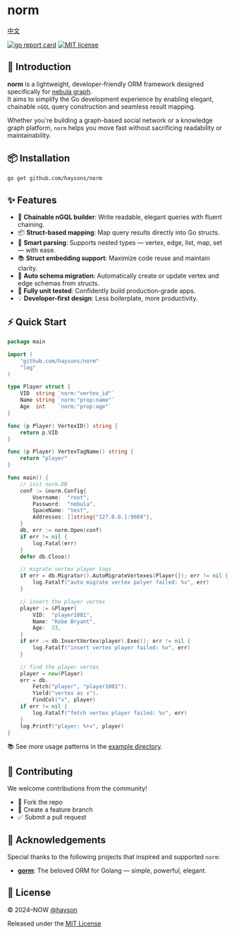 # norm

[中文](README_CN.md)

[![go report card](https://goreportcard.com/badge/haysons/norm)](https://goreportcard.com/report/github.com/haysons/norm)
[![MIT license](https://img.shields.io/badge/license-MIT-brightgreen.svg)](https://opensource.org/licenses/MIT)

## 🚀 Introduction

**norm** is a lightweight, developer-friendly ORM framework designed specifically
for [nebula graph](https://nebula-graph.io).  
It aims to simplify the Go development experience by enabling elegant, chainable `nGQL` query construction and seamless
result mapping.

Whether you're building a graph-based social network or a knowledge graph platform, `norm` helps you move fast without
sacrificing readability or maintainability.

## 📦 Installation

```bash
go get github.com/haysons/norm
```

## ✨ Features

- 🔗 **Chainable nGQL builder**: Write readable, elegant queries with fluent chaining.
- 📦 **Struct-based mapping**: Map query results directly into Go structs.
- 🧠 **Smart parsing**: Supports nested types — vertex, edge, list, map, set — with ease.
- 📚 **Struct embedding support**: Maximize code reuse and maintain clarity.
- 🔄 **Auto schema migration**: Automatically create or update vertex and edge schemas from structs.
- 🧪 **Fully unit tested**: Confidently build production-grade apps.
- 💡 **Developer-first design**: Less boilerplate, more productivity.

## ⚡ Quick Start

``` go
package main

import (
	"github.com/haysons/norm"
	"log"
)

type Player struct {
	VID  string `norm:"vertex_id"`
	Name string `norm:"prop:name"`
	Age  int    `norm:"prop:age"`
}

func (p Player) VertexID() string {
	return p.VID
}

func (p Player) VertexTagName() string {
	return "player"
}

func main() {
	// init norm.DB
	conf := &norm.Config{
		Username:  "root",
		Password:  "nebula",
		SpaceName: "test",
		Addresses: []string{"127.0.0.1:9669"},
	}
	db, err := norm.Open(conf)
	if err != nil {
		log.Fatal(err)
	}
	defer db.Close()

	// migrate vertex player tags
	if err = db.Migrator().AutoMigrateVertexes(Player{}); err != nil {
		log.Fatalf("auto migrate vertex palyer failed: %v", err)
	}

	// insert the player vertex
	player := &Player{
		VID:  "player1001",
		Name: "Kobe Bryant",
		Age:  33,
	}
	if err := db.InsertVertex(player).Exec(); err != nil {
		log.Fatalf("insert vertex player failed: %v", err)
	}

	// find the player vertex
	player = new(Player)
	err = db.
		Fetch("player", "player1001").
		Yield("vertex as v").
		FindCol("v", player)
	if err != nil {
		log.Fatalf("fetch vertex player failed: %v", err)
	}
	log.Printf("player: %+v", player)
}
```

📚 See more usage patterns in the [example directory](./example).

## 🤝 Contributing

We welcome contributions from the community!

- 🍴 Fork the repo
- 🔧 Create a feature branch
- ✅ Submit a pull request

## 🙏 Acknowledgements

Special thanks to the following projects that inspired and supported `norm`:

- [**gorm**](https://gorm.io): The beloved ORM for Golang — simple, powerful, elegant.

## 📄 License

© 2024–NOW [@hayson](https://github.com/haysons)

Released under the [MIT License](./LICENSE)